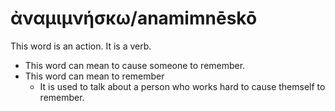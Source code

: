 # ἀναμιμνήσκω/anamimnēskō
This word is an action. It is a verb.
* This word can mean to cause someone to remember.
* This word can mean to remember
    * It is used to talk about a person who works hard to cause themself to remember.
